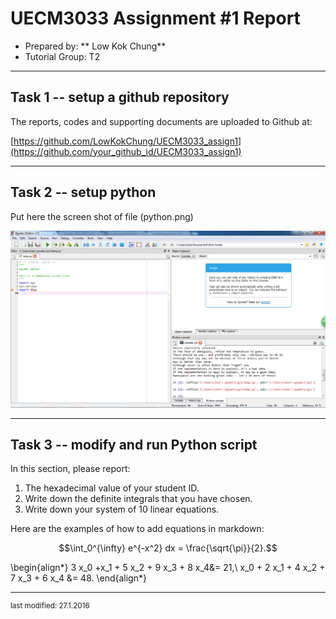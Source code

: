 UECM3033 Assignment #1 Report
========================================================

- Prepared by: ** Low Kok Chung**
- Tutorial Group: T2
--------------------------------------------------------

## Task 1 -- setup a github repository

The reports, codes and supporting documents are uploaded to Github at: 

[https://github.com/LowKokChung/UECM3033_assign1](https://github.com/your_github_id/UECM3033_assign1)


---------------------------------------------------------

## Task 2 -- setup python

Put here the screen shot of file (python.png)

![python.png](python.png)


------------------------------------------------------------

## Task 3 -- modify and run Python script

In this section, please report:

1. The hexadecimal value of your student ID.
2. Write down the definite integrals that you have chosen.
3. Write down your system of 10 linear equations.

Here are the examples of how to add equations in markdown:

$$\int_0^{\infty} e^{-x^2} dx = \frac{\sqrt{\pi}}{2}.$$

\begin{align*}
3 x_0 +x_1 + 5 x_2 + 9 x_3 + 8 x_4&= 21,\\
x_0 + 2 x_1 + 4 x_2 + 7 x_3 + 6 x_4 &= 48.
\end{align*}

-----------------------------------

<sup>last modified: 27.1.2016</sup>

